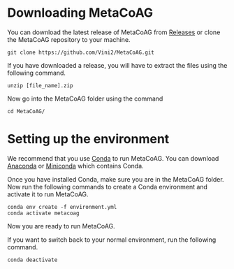 # Downloading MetaCoAG
You can download the latest release of MetaCoAG from [Releases](https://github.com/Vini2/MetaCoAG/releases) or clone the MetaCoAG repository to your machine.

```
git clone https://github.com/Vini2/MetaCoAG.git
```

If you have downloaded a release, you will have to extract the files using the following command.

```
unzip [file_name].zip
```

Now go into the MetaCoAG folder using the command

```
cd MetaCoAG/
```

# Setting up the environment
We recommend that you use [Conda](https://docs.conda.io/en/latest/) to run MetaCoAG. You can download [Anaconda](https://www.anaconda.com/distribution/) or [Miniconda](https://docs.conda.io/en/latest/miniconda.html) which contains Conda.

Once you have installed Conda, make sure you are in the MetaCoAG folder. Now run the following commands to create a Conda environment and activate it to run MetaCoAG.

```
conda env create -f environment.yml
conda activate metacoag
```

Now you are ready to run MetaCoAG.

If you want to switch back to your normal environment, run the following command.

```
conda deactivate
```